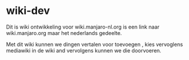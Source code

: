 # wiki-dev

Dit is wiki ontwikkeling voor wiki.manjaro-nl.org is een link naar wiki.manjaro.org maar het nederlands gedeelte.


Met dit wiki kunnen we dingen vertalen voor toevoegen , kies vervoglens mediawiki in de wiki and vervolgens kunnen we die doorvoeren.
